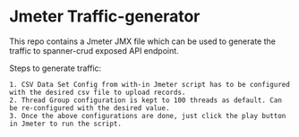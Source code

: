 # Jmeter Traffic-generator

This repo contains a Jmeter JMX file which can be used to generate the traffic to spanner-crud exposed API endpoint.
    
Steps to generate traffic:
```
1. CSV Data Set Config from with-in Jmeter script has to be configured with the desired csv file to upload records.
2. Thread Group configuration is kept to 100 threads as default. Can be re-configured with the desired value.
3. Once the above configurations are done, just click the play button in Jmeter to run the script.
```
